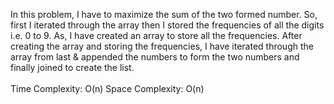 In this problem, I have to maximize the sum of the two formed number. So, first I iterated through the array then I stored the frequencies of all the digits i.e. 0 to 9. As, I have created an array to store all the frequencies. After creating the array and storing the frequencies, I have iterated through the array from last & appended the numbers to form the two numbers and finally joined to create the list.
<br><br>
Time Complexity: O(n) Space Complexity: O(n)